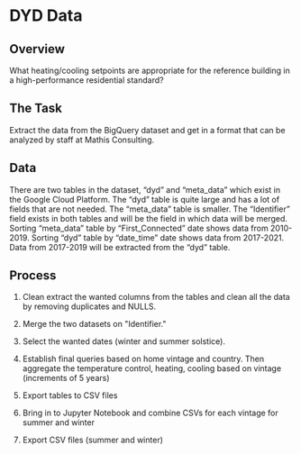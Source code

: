 # DYD Data

## Overview
What heating/cooling setpoints are appropriate for the reference building in a high-performance residential standard?

## The Task
Extract the data from the BigQuery dataset and get in a format that can be analyzed by staff at Mathis Consulting.

## Data
There are two tables in the dataset, “dyd” and “meta_data” which exist in the Google Cloud Platform. The “dyd” table is quite large and has a lot of fields that are not needed. The “meta_data” table is smaller. The “Identifier” field exists in both tables and will be the field in which data will be merged. Sorting  “meta_data” table by “First_Connected” date shows data from 2010-2019.  Sorting  “dyd” table by “date_time” date shows data from 2017-2021. Data from 2017-2019 will be extracted from the “dyd” table. 

## Process
1. Clean extract the wanted columns from the tables and clean all the data by removing duplicates and NULLS.

2. Merge the two datasets on "Identifier."

3. Select the wanted dates (winter and summer solstice).

4. Establish final queries based on home vintage and country. Then aggregate the temperature control, heating, cooling based on vintage (increments of 5 years)

5. Export tables to CSV files

6. Bring in to Jupyter Notebook and combine CSVs for each vintage for summer and winter

7. Export CSV files (summer and winter)

